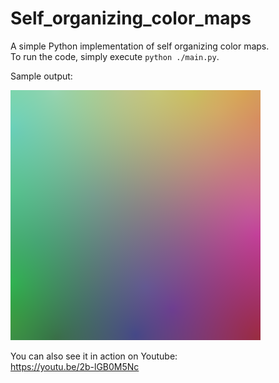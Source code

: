 # Self_organizing_color_maps
A simple Python implementation of self organizing color maps.  
To run the code, simply execute `python ./main.py`.

Sample output:

![Colormap](./colormap.png)

You can also see it in action on Youtube:  
https://youtu.be/2b-lGB0M5Nc

